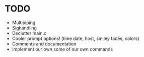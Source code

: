 # TODO
 * Multipiping
 * Sighandling
 * Declutter main.c 
 * Cooler prompt options! (time date, host, smiley faces, colors)
 * Comments and documentation
 * Implement our own some of our own commands
